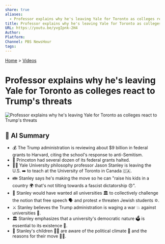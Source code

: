 ```yaml
---
share: true
aliases:
  - Professor explains why he's leaving Yale for Toronto as colleges react to Trump's threats
title: Professor explains why he's leaving Yale for Toronto as colleges react to Trump's threats
URL: https://youtu.be/yvgIpnk-2H4
Author: 
Platform: 
Channel: PBS NewsHour
tags: 
---
```

[Home](../index.md) > [Videos](./index.md)  
# Professor explains why he's leaving Yale for Toronto as colleges react to Trump's threats  
![Professor explains why he's leaving Yale for Toronto as colleges react to Trump's threats](https://youtu.be/yvgIpnk-2H4)  
  
## 🤖 AI Summary  
- 💰 The Trump administration is reviewing about $9 billion in federal grants to Harvard, citing the school's response to anti-Semitism.  
- 🛑 Princeton had several dozen of its federal grants halted.  
- 🚶‍♂️ Yale University philosophy professor Jason Stanley is leaving the U.S. ➡️ to teach at the University of Toronto in Canada 🇨🇦.  
- 👪 Stanley says he's making the move so he can "raise his kids in a country 🌍 that's not tilting towards a fascist dictatorship 😠".  
- 🤔 Stanley would have wanted all universities 🏛️ to collectively challenge the notion that free speech 🗣️ and protest ✊ threaten Jewish students ✡️.  
- ⚔️ Stanley believes the Trump administration is waging a war 💥 against universities 🏫.  
- 🏛️ Stanley emphasizes that a university's democratic nature 🗳️ is essential to its existence 💯.  
- 🥺 Stanley's children 🧒👧 are aware of the political climate 📰 and the reasons for their move 🚚💨.  
